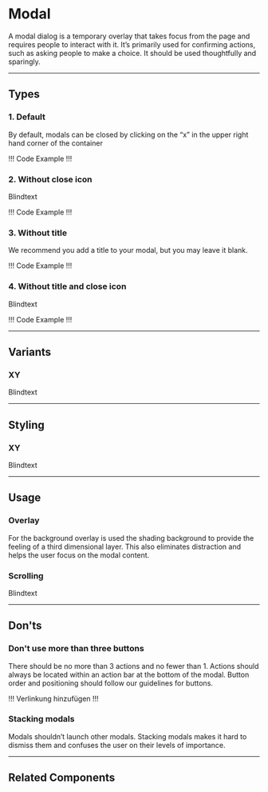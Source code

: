 # Modal

A modal dialog is a temporary overlay that takes focus from the page and requires people to interact with it. It’s primarily used for confirming actions, such as asking people to make a choice. It should be used thoughtfully and sparingly.

---

## Types

### 1. Default
By default, modals can be closed by clicking on the “x” in the upper right hand corner of the container 

!!! Code Example !!!


### 2. Without close icon
Blindtext

!!! Code Example !!!

### 3. Without title
We recommend you add a title to your modal, but you may leave it blank.

!!! Code Example !!!

### 4. Without title and close icon
Blindtext

!!! Code Example !!!

---

## Variants

### XY
Blindtext

---

## Styling

### XY
Blindtext

---

## Usage

### Overlay
For the background overlay is used the shading background to provide the feeling of a third dimensional layer. 
This also eliminates distraction and helps the user focus on the modal content.

### Scrolling
Blindtext

---

## Don'ts

### Don't use more than three buttons
There should be no more than 3 actions and no fewer than 1. Actions should always be located within an action bar at the bottom of the modal. 
Button order and positioning should follow our guidelines for buttons.

!!! Verlinkung hinzufügen !!!

### Stacking modals
Modals shouldn’t launch other modals. Stacking modals makes it hard to dismiss them and confuses the user on their levels of importance.

---

## Related Components
